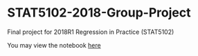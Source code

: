 # STAT5102-2018-Group-Project
Final project for 2018R1 Regression in Practice (STAT5102)

You may view the notebook [here](https://nbviewer.jupyter.org/github/emailyc/STAT5102-2018-Group-Project/blob/master/5102%20Project.ipynb)
